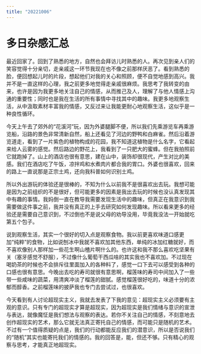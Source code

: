 ```yaml
---
title: "20221006"
---
```

多日杂感汇总
===

最近回家了。回到了熟悉的地方，自然也会拜访儿时熟悉的人。再次见到亲人们的笑容觉得十分亲切，走亲戚这一环节我现在也不像之前那样厌恶了。看到熟悉的脸，便回想起儿时的片段，想起他们对我的关心和照顾，便不自觉地感到高兴。我并不是一直这样的心理，我之前更多地觉得走亲戚很麻烦。我思考了我转变的由来，也许是因为我更多地关注自己的情感，从而推己及人，理解了与他人情感上沟通的重要性；同时也是我在生活的所有事情中寻找其中的趣味。我更多地观察生活，从中汲取素材丰富我的情感，又反过来让我能更耐心地观察生活，这似乎是一种良性循环。

今天上午去了郊外的“花溪河”玩，因为外婆腿脚不便，所以我们先乘游览车再乘游览船，沿路的景色非常清新自然，船上还看见了河边的野鸭和白麻雀。然后沿着游览道走，看到了一片紫色的植物构成的花园，我不知道这植物是什么名字，它看起来给人云雾的感觉。然后路边的野花上，我看到了一只肥大的蜜蜂。但在我拍照前它就跑掉了。山上的酒店也很有意思，建在山中，装饰却很现代，产生对比的美感。我们在酒店吃了午饭，凉拌鸡和水煮肉片都合我的胃口。外婆也很喜欢，回来的路上一直说那是正宗土鸡，还向我科普如何识别土鸡。

所以外出游玩的体验还是很棒的，不知为什么以前我不是很喜欢出去玩。我想可能是因为之前组织的不是很好，但可能更多的因素是我出去玩的时候也没认真发现其中有趣的事情。我妈倒一直在教导我需要发现生活中的趣味，但真正在我意识到我需要做这件事之前，我并没有真正的上手去研究如何发现趣味。所以看来更多的经验还是需要自己意识到，不过倒也不是说父母的劝导没用，毕竟我没法一开始就吃第五个包子。

说到观察生活，其实一个很好的切入点是观察食物。我以前更喜欢味道口感更加“纯粹”的食物，比如说刨冰中我就不喜欢加其他东西，单纯的冰加红糖就好，而不喜欢像别人那样加一些花生啊山楂片啊什么的。也许这和我不那么喜欢吃坚果有关（塞牙感觉不舒服），不过像什么葡萄干西瓜啥的其实我也不喜欢加。不过现在喝奶茶的时候也不会排斥往里面加入的各种料了，感觉一口下去可以感受到各种的口感也很有意思。今晚出去吃的寿司就很有意思啊，榴莲味的寿司中间加入了一些带一些咸味的蔬菜，用清爽冲淡了榴莲的甜腻。感觉榴莲很好吃的，味道十分的浓郁而醇香。之前榴莲味的披萨我也专门去尝试过，也很喜欢。

今天看到有人讨论超现实主义，我就去发表了下我的意见：超现实主义必须要有主观的意识。只有专门的超现实才算是超现实，因为超现实是我们情绪与意识的宣泄与表达，就像魔怔是我们想法与观察的表达。若你不关注自己的情感，不刻意地去创作超现实的艺术，那么它就无法真正寄托自己的情感，而可能只是随机的艺术。不过有一个值得质疑的点是，我们的行动都能反应我们的潜意识，所以是否说我们的“随机”其实也能寄托我们的情感的。我的回答是，能，但还不够。只有精心的观察与思考，才能真正地超现实。



